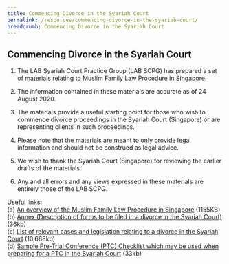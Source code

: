 ```yaml
---
title: Commencing Divorce in the Syariah Court
permalink: /resources/commencing-divorce-in-the-syariah-court/
breadcrumb: Commencing Divorce in the Syariah Court
---
```

## Commencing Divorce in the Syariah Court

1.	The LAB Syariah Court Practice Group (LAB SCPG) has prepared a set of materials relating to Muslim Family Law Procedure in Singapore.

2.	The information contained in these materials are accurate as of 24 August 2020.

3.	The materials provide a useful starting point for those who wish to commence divorce proceedings in the Syariah Court (Singapore) or are representing clients in such proceedings.

4.	Please note that the materials are meant to only provide legal information and should not be construed as legal advice.

5.	We wish to thank the Syariah Court (Singapore) for reviewing the earlier drafts of the materials.

6.	Any and all errors and any views expressed in these materials are entirely those of the LAB SCPG.

Useful links: <br>
(a)	[An overview of the Muslim Family Law Procedure in Singapore](/files/An-Overview-of-the-Muslim-Family-Law-Procedures-in-Singapore.pdf) (1155KB) <br>
(b)	[Annex (Description of forms to be filed in a divorce in the Syariah Court)](/files/Annex-Description-of-Forms-to-be-filed-in-divorce-in-the-Syariah-Court.docx) (36kb) <br>
(c)	[List of relevant cases and legislation relating to a divorce in the Syariah Court](/files/List-of-Relevant-Cases-and-Legislation-relating-to-divorce-in-the-Syariah-Court.docx) (10,668kb) <br>
(d)	[Sample Pre-Trial Conference (PTC) Checklist which may be used when preparing for a PTC in the Syariah Court](/files/Sample-Syariah-Court-PTC-Checklist.docx) (33kb) <br>